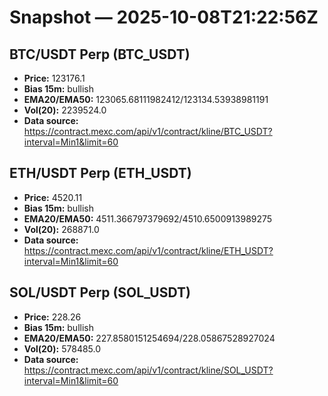 # Snapshot — 2025-10-08T21:22:56Z

## BTC/USDT Perp (BTC_USDT)
- **Price:** 123176.1
- **Bias 15m:** bullish
- **EMA20/EMA50:** 123065.68111982412/123134.53938981191
- **Vol(20):** 2239524.0
- **Data source:** https://contract.mexc.com/api/v1/contract/kline/BTC_USDT?interval=Min1&limit=60

## ETH/USDT Perp (ETH_USDT)
- **Price:** 4520.11
- **Bias 15m:** bullish
- **EMA20/EMA50:** 4511.366797379692/4510.6500913989275
- **Vol(20):** 268871.0
- **Data source:** https://contract.mexc.com/api/v1/contract/kline/ETH_USDT?interval=Min1&limit=60

## SOL/USDT Perp (SOL_USDT)
- **Price:** 228.26
- **Bias 15m:** bullish
- **EMA20/EMA50:** 227.8580151254694/228.05867528927024
- **Vol(20):** 578485.0
- **Data source:** https://contract.mexc.com/api/v1/contract/kline/SOL_USDT?interval=Min1&limit=60
